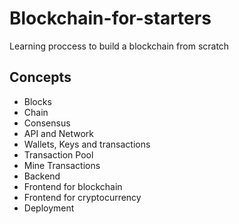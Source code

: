 # Blockchain-for-starters
Learning proccess to build a blockchain from scratch

## Concepts

- Blocks
- Chain
- Consensus
- API and Network
- Wallets, Keys and transactions
- Transaction Pool
- Mine Transactions
- Backend
- Frontend for blockchain
- Frontend for cryptocurrency
- Deployment
